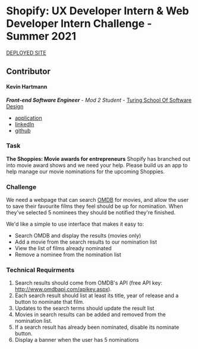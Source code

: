 # Shopify: UX Developer Intern & Web Developer Intern Challenge - Summer 2021

[DEPLOYED SITE](https://kevinhartmann23.github.io/shopify-itern-challenge/src/index.html)

## Contributor
#### Kevin Hartmann 
_**Front-end Software Engineer**_ - _Mod 2 Student_ - [Turing School Of Software Design](https://turing.io/programs/)
- [application](https://jobs.smartrecruiters.com/ni/Shopify/ee14b4f1-62ec-4a47-850b-2311c57f855b-front-end-developer-intern-remote-summer-2021)
- [linkedIn](https://www.linkedin.com/in/kevin-hartmann/)
- [github](https://github.com/kevinhartmann23)

### Task 
**The Shoppies: Movie awards for entrepreneurs**
Shopify has branched out into movie award shows and we need your help. Please build us an app to help manage our movie nominations for the upcoming Shoppies.

### Challenge 

We need a webpage that can search [OMDB](http://www.omdbapi.com/) for movies, and allow the user to save their favourite films they feel should be up for nomination. When they've selected 5 nominees they should be notified they're finished.

We'd like a simple to use interface that makes it easy to:
- Search OMDB and display the results (movies only)
- Add a movie from the search results to our nomination list
- View the list of films already nominated
- Remove a nominee from the nomination list

### Technical Requirments
1. Search results should come from OMDB's API (free API key: http://www.omdbapi.com/apikey.aspx).
2. Each search result should list at least its title, year of release and a button to nominate that film.
3. Updates to the search terms should update the result list
4. Movies in search results can be added and removed from the nomination list.
5. If a search result has already been nominated, disable its nominate button.
6. Display a banner when the user has 5 nominations


